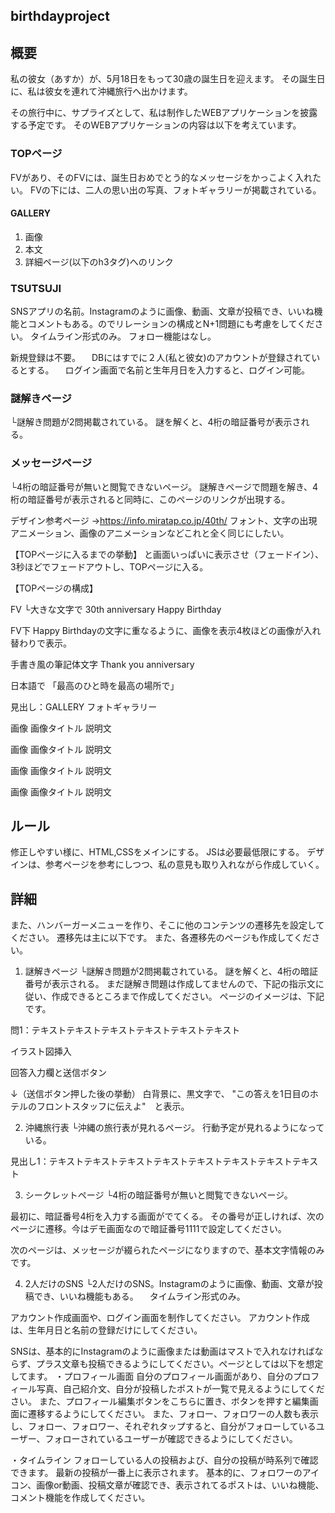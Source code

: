 ## birthdayproject


## 概要
私の彼女（あすか）が、5月18日をもって30歳の誕生日を迎えます。
その誕生日に、私は彼女を連れて沖縄旅行へ出かけます。

その旅行中に、サプライズとして、私は制作したWEBアプリケーションを披露する予定です。
そのWEBアプリケーションの内容は以下を考えています。

### TOPページ
FVがあり、そのFVには、誕生日おめでとう的なメッセージをかっこよく入れたい。
FVの下には、二人の思い出の写真、フォトギャラリーが掲載されている。

#### GALLERY
1. 画像
2. 本文
3. 詳細ページ(以下のh3タグ)へのリンク

### TSUTSUJI
SNSアプリの名前。Instagramのように画像、動画、文章が投稿でき、いいね機能とコメントもある。のでリレーションの構成とN+1問題にも考慮をしてください。
タイムライン形式のみ。
フォロー機能はなし。

新規登録は不要。
　DBにはすでに２人(私と彼女)のアカウントが登録されているとする。
　ログイン画面で名前と生年月日を入力すると、ログイン可能。

### 謎解きページ
└謎解き問題が2問掲載されている。
謎を解くと、4桁の暗証番号が表示される。

### メッセージページ
└4桁の暗証番号が無いと閲覧できないページ。
謎解きページで問題を解き、4桁の暗証番号が表示されると同時に、このページのリンクが出現する。


デザイン参考ページ
→https://info.miratap.co.jp/40th/
フォント、文字の出現アニメーション、画像のアニメーションなどこれと全く同じにしたい。


【TOPページに入るまでの挙動】
と画面いっぱいに表示させ（フェードイン）、3秒ほどでフェードアウトし、TOPページに入る。


【TOPページの構成】

FV
└大きな文字で
30th anniversary
Happy Birthday


FV下
Happy Birthdayの文字に重なるように、画像を表示4枚ほどの画像が入れ替わりで表示。


手書き風の筆記体文字
Thank you
anniversary

日本語で
「最高のひと時を最高の場所で」


見出し：GALLERY
フォトギャラリー

画像
画像タイトル
説明文

画像
画像タイトル
説明文

画像
画像タイトル
説明文

画像
画像タイトル
説明文


## ルール
修正しやすい様に、HTML,CSSをメインにする。
JSは必要最低限にする。
デザインは、参考ページを参考にしつつ、私の意見も取り入れながら作成していく。


## 詳細

また、ハンバーガーメニューを作り、そこに他のコンテンツの遷移先を設定してください。
遷移先は主に以下です。
また、各遷移先のページも作成してください。

1. 謎解きページ
└謎解き問題が2問掲載されている。
謎を解くと、4桁の暗証番号が表示される。
まだ謎解き問題は作成してませんので、下記の指示文に従い、作成できるところまで作成してください。
ページのイメージは、下記です。

問1：テキストテキストテキストテキストテキストテキスト

イラスト図挿入

回答入力欄と送信ボタン


↓（送信ボタン押した後の挙動）
白背景に、黒文字で、
"この答えを1日目のホテルのフロントスタッフに伝えよ"　と表示。


2. 沖縄旅行表
└沖縄の旅行表が見れるページ。
行動予定が見れるようになっている。

見出し1：テキストテキストテキストテキストテキストテキストテキストテキスト

3. シークレットページ
└4桁の暗証番号が無いと閲覧できないページ。

最初に、暗証番号4桁を入力する画面がでてくる。
その番号が正しければ、次のページに遷移。今はデモ画面なので暗証番号1111で設定してください。

次のページは、メッセージが綴られたページになりますので、基本文字情報のみです。


4. 2人だけのSNS
└2人だけのSNS。Instagramのように画像、動画、文章が投稿でき、いいね機能もある。
　タイムライン形式のみ。

アカウント作成画面や、ログイン画面を制作してください。
アカウント作成は、生年月日と名前の登録だけにしてください。

SNSは、基本的にInstagramのように画像または動画はマストで入れなければならず、プラス文章も投稿できるようにしてください。ページとしては以下を想定してます。
・プロフィール画面
自分のプロフィール画面があり、自分のプロフィール写真、自己紹介文、自分が投稿したポストが一覧で見えるようにしてください。
また、プロフィール編集ボタンをこちらに置き、ボタンを押すと編集画面に遷移するようにしてください。
また、フォロー、フォロワーの人数も表示し、フォロー、フォロワー、それぞれタップすると、自分がフォローしているユーザー、フォローされているユーザーが確認できるようにしてください。

・タイムライン
フォローしている人の投稿および、自分の投稿が時系列で確認できます。
最新の投稿が一番上に表示されます。
基本的に、フォロワーのアイコン、画像or動画、投稿文章が確認でき、表示されてるポストは、いいね機能、コメント機能を作成してください。
